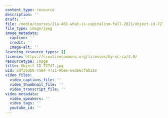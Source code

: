 ```yaml
---
content_type: resource
description: ''
draft: ''
file: /media/courses/21a-461-what-is-capitalism-fall-2021/object-id-72747.jpg
file_type: image/jpeg
image_metadata:
  caption: ''
  credit: ''
  image-alt: ''
learning_resource_types: []
license: https://creativecommons.org/licenses/by-nc-sa/4.0/
resourcetype: Image
title: Object ID 72747.jpg
uid: adf25db6-7a64-4711-9be6-6e366cf6b11e
video_files:
  video_captions_file: ''
  video_thumbnail_file: ''
  video_transcript_file: ''
video_metadata:
  video_speakers: ''
  video_tags: ''
  youtube_id: ''
---
```


